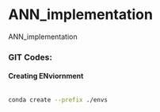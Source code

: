 # ANN_implementation
ANN_implementation

### GIT Codes:
#### Creating ENviornment
```bash

conda create --prefix ./envs

```